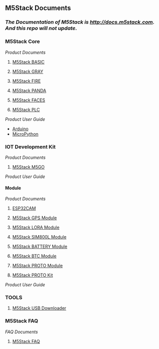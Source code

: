 ## M5Stack Documents

### *The Documentation of M5Stack is http://docs.m5stack.com. And this repo will not update.*

### M5Stack Core 

*Product Documents*

1. [M5Stack BASIC](https://github.com/watson8544/M5Stack-UserGuide/blob/master/M5Stack-BASIC.md)

2. [M5Stack GRAY](https://github.com/watson8544/M5Stack-UserGuide/blob/master/M5Stack-GRAY.md)

3. [M5Stack FIRE](https://github.com/watson8544/M5Stack-UserGuide/blob/master/M5Stack-FIRE.md)

4. [M5Stack PANDA](https://github.com/watson8544/M5Stack-UserGuide/blob/master/M5Stack-PANDA.md)

5. [M5Stack FACES](https://github.com/watson8544/M5Stack-UserGuide/blob/master/M5Stack-FACES.md)

6. [M5Stack PLC](https://github.com/watson8544/M5Stack-UserGuide/blob/master/M5Stack-PLC-Module.md)

*Product User Guide*

   + [Arduino](https://github.com/watson8544/M5Stack-UserGuide/blob/master/M5Stack-Core-Arduino_Getting_Started.md)
   + [MicroPython](https://github.com/watson8544/M5Stack-UserGuide/blob/master/M5Stack-MicroPython_Getting_Started.md)

### IOT Development Kit

*Product Documents*

1. [M5Stack M5GO](https://github.com/watson8544/M5Stack-UserGuide/blob/master/M5GO/M5Stack-M5GO.md)

*Product User Guide*


#### Module

*Product Documents*

1. [ESP32CAM](https://github.com/watson8544/M5Stack-UserGuide/blob/master/ESP32CAM.md)

2. [M5Stack GPS Module](https://github.com/watson8544/M5Stack-UserGuide/blob/master/M5Stack-GPS-Module.md)

3. [M5Stack LORA Module](https://github.com/watson8544/M5Stack-UserGuide/blob/master/M5Stack-LORA-Module.md)

4. [M5Stack SIM800L Module](https://github.com/watson8544/M5Stack-UserGuide/blob/master/M5Stack-SIM800-Module.md)

5. [M5Stack BATTERY Module](https://github.com/watson8544/M5Stack-UserGuide/blob/master/M5Stack-BATTERY-Module.md)

6. [M5Stack BTC Module](https://github.com/watson8544/M5Stack-UserGuide/blob/master/M5Stack-BTC-Module.md)

7. [M5Stack PROTO Module](https://github.com/watson8544/M5Stack-UserGuide/blob/master/M5Stack-PROTO-Module.md)

8. [M5Stack PROTO Kit](https://github.com/watson8544/M5Stack-UserGuide/blob/master/M5Stack-PROTO-Kit.md)

*Product User Guide*

### TOOLS

1. [M5Stack USB Downloader](https://github.com/watson8544/M5Stack-UserGuide/blob/master/TOOLS_DOCS/M5Stack-USB-Downloader.md)

### M5Stack FAQ

*FAQ Documents*

1. [M5Stack FAQ](https://github.com/watson8544/M5Stack-FAQ)




